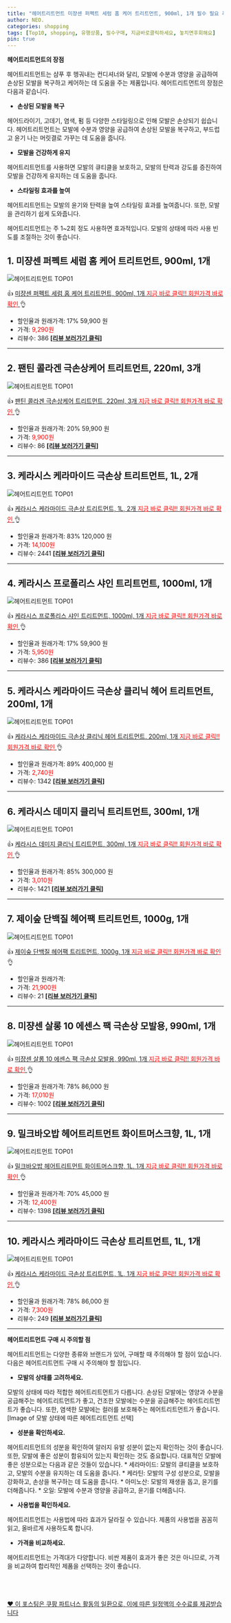 ```yaml
---
title: "헤어트리트먼트 미쟝센 퍼펙트 세럼 홈 케어 트리트먼트, 900ml, 1개 필수 필요 추천 제품 비교 최저 가격 비교 장점 구매 후기 구매평"
author: NEO.
categories: shopping
tags: [Top10, shopping, 유행상품, 필수구매, 지금바로클릭하세요, 놓치면후회해요]
pin: true
---
```

**헤어트리트먼트의 장점**

헤어트리트먼트는 샴푸 후 헹궈내는 컨디셔너와 달리, 모발에 수분과 영양을 공급하여 손상된 모발을 복구하고 케어하는 데 도움을 주는 제품입니다. 헤어트리트먼트의 장점은 다음과 같습니다.

* **손상된 모발을 복구**

헤어드라이기, 고데기, 염색, 펌 등 다양한 스타일링으로 인해 모발은 손상되기 쉽습니다. 헤어트리트먼트는 모발에 수분과 영양을 공급하여 손상된 모발을 복구하고, 부드럽고 윤기 나는 머릿결로 가꾸는 데 도움을 줍니다.

* **모발을 건강하게 유지**

헤어트리트먼트를 사용하면 모발의 큐티클을 보호하고, 모발의 탄력과 강도를 증진하여 모발을 건강하게 유지하는 데 도움을 줍니다.

* **스타일링 효과를 높여**

헤어트리트먼트는 모발의 윤기와 탄력을 높여 스타일링 효과를 높여줍니다. 또한, 모발을 관리하기 쉽게 도와줍니다.

헤어트리트먼트는 주 1~2회 정도 사용하면 효과적입니다. 모발의 상태에 따라 사용 빈도를 조절하는 것이 좋습니다.

   

## 1. 미쟝센 퍼펙트 세럼 홈 케어 트리트먼트, 900ml, 1개

![헤어트리트먼트 TOP01](https://thumbnail7.coupangcdn.com/thumbnails/remote/490x490ex/image/retail/images/3797199363684046-8ace486a-a8fc-4de3-aa15-1bbbe03adcee.jpg)


👍 [미쟝센 퍼펙트 세럼 홈 케어 트리트먼트, 900ml, 1개 <font color=red> 지금 바로 클릭!! 회원가격 바로 확인 </font> ](https://link.coupang.com/re/AFFSDP?lptag=AF3617701&subid=GithubCoopas&pageKey=6710779457&traceid=V0-153&itemId=15003646878&vendorItemId=82226486493) 👌 


- 할인율과 원래가격: 17%  59,900   원
- 가격: <span style='color:red'>9,290원</span>
- 리뷰수: 386  [**[리뷰 보러가기 클릭]**](https://link.coupang.com/re/AFFSDP?lptag=AF3617701&subid=GithubCoopas&pageKey=6710779457&traceid=V0-153&itemId=15003646878&vendorItemId=82226486493)

---


   

## 2. 팬틴 콜라겐 극손상케어 트리트먼트, 220ml, 3개

![헤어트리트먼트 TOP01](https://thumbnail8.coupangcdn.com/thumbnails/remote/490x490ex/image/retail/images/8486483715387610-864001af-d9fc-4b34-97c9-7c9cc0d8ec0b.crdownload)


👍 [팬틴 콜라겐 극손상케어 트리트먼트, 220ml, 3개 <font color=red> 지금 바로 클릭!! 회원가격 바로 확인 </font> ](https://link.coupang.com/re/AFFSDP?lptag=AF3617701&subid=GithubCoopas&pageKey=6893767502&traceid=V0-153&itemId=17074521538&vendorItemId=84723560538) 👌 


- 할인율과 원래가격: 20%  59,900   원
- 가격: <span style='color:red'>9,900원</span>
- 리뷰수: 86  [**[리뷰 보러가기 클릭]**](https://link.coupang.com/re/AFFSDP?lptag=AF3617701&subid=GithubCoopas&pageKey=6893767502&traceid=V0-153&itemId=17074521538&vendorItemId=84723560538)

---


   

## 3. 케라시스 케라마이드 극손상 트리트먼트, 1L, 2개

![헤어트리트먼트 TOP01](https://thumbnail7.coupangcdn.com/thumbnails/remote/490x490ex/image/retail/images/7973599677529857-eb2be54f-1075-471b-b719-5ffe0b842f3e.png)


👍 [케라시스 케라마이드 극손상 트리트먼트, 1L, 2개 <font color=red> 지금 바로 클릭!! 회원가격 바로 확인 </font> ](https://link.coupang.com/re/AFFSDP?lptag=AF3617701&subid=GithubCoopas&pageKey=6789548230&traceid=V0-153&itemId=14297583791&vendorItemId=84656601921) 👌 


- 할인율과 원래가격: 83%  120,000   원
- 가격: <span style='color:red'>14,100원</span>
- 리뷰수: 2441  [**[리뷰 보러가기 클릭]**](https://link.coupang.com/re/AFFSDP?lptag=AF3617701&subid=GithubCoopas&pageKey=6789548230&traceid=V0-153&itemId=14297583791&vendorItemId=84656601921)

---


   

## 4. 케라시스 프로폴리스 샤인 트리트먼트, 1000ml, 1개

![헤어트리트먼트 TOP01](https://thumbnail9.coupangcdn.com/thumbnails/remote/490x490ex/image/retail/images/8836215394995096-18aeca7e-30ca-40b8-97d9-0e1c1db5f9a6.jpg)


👍 [케라시스 프로폴리스 샤인 트리트먼트, 1000ml, 1개 <font color=red> 지금 바로 클릭!! 회원가격 바로 확인 </font> ](https://link.coupang.com/re/AFFSDP?lptag=AF3617701&subid=GithubCoopas&pageKey=553986&traceid=V0-153&itemId=1941169&vendorItemId=3001694986) 👌 


- 할인율과 원래가격: 17%  59,900   원
- 가격: <span style='color:red'>5,950원</span>
- 리뷰수: 386  [**[리뷰 보러가기 클릭]**](https://link.coupang.com/re/AFFSDP?lptag=AF3617701&subid=GithubCoopas&pageKey=553986&traceid=V0-153&itemId=1941169&vendorItemId=3001694986)

---


   

## 5. 케라시스 케라마이드 극손상 클리닉 헤어 트리트먼트, 200ml, 1개

![헤어트리트먼트 TOP01](https://thumbnail8.coupangcdn.com/thumbnails/remote/490x490ex/image/retail/images/1842219665419751-9c460a31-62ea-400a-b185-14553e36f177.jpg)


👍 [케라시스 케라마이드 극손상 클리닉 헤어 트리트먼트, 200ml, 1개 <font color=red> 지금 바로 클릭!! 회원가격 바로 확인 </font> ](https://link.coupang.com/re/AFFSDP?lptag=AF3617701&subid=GithubCoopas&pageKey=1376575978&traceid=V0-153&itemId=2409959566&vendorItemId=70404492810) 👌 


- 할인율과 원래가격: 89%  400,000   원
- 가격: <span style='color:red'>2,740원</span>
- 리뷰수: 1342  [**[리뷰 보러가기 클릭]**](https://link.coupang.com/re/AFFSDP?lptag=AF3617701&subid=GithubCoopas&pageKey=1376575978&traceid=V0-153&itemId=2409959566&vendorItemId=70404492810)

---


   

## 6. 케라시스 데미지 클리닉 트리트먼트, 300ml, 1개

![헤어트리트먼트 TOP01](https://thumbnail7.coupangcdn.com/thumbnails/remote/490x490ex/image/retail/images/2022/12/13/9/6/6b4f584b-5862-40ae-80ba-fc79d4bd652f.jpg)


👍 [케라시스 데미지 클리닉 트리트먼트, 300ml, 1개 <font color=red> 지금 바로 클릭!! 회원가격 바로 확인 </font> ](https://link.coupang.com/re/AFFSDP?lptag=AF3617701&subid=GithubCoopas&pageKey=6990359987&traceid=V0-153&itemId=17107258322&vendorItemId=84281020079) 👌 


- 할인율과 원래가격: 85%  300,000   원
- 가격: <span style='color:red'>3,010원</span>
- 리뷰수: 1421  [**[리뷰 보러가기 클릭]**](https://link.coupang.com/re/AFFSDP?lptag=AF3617701&subid=GithubCoopas&pageKey=6990359987&traceid=V0-153&itemId=17107258322&vendorItemId=84281020079)

---


   

## 7. 제이숲 단백질 헤어팩 트리트먼트, 1000g, 1개

![헤어트리트먼트 TOP01](https://thumbnail9.coupangcdn.com/thumbnails/remote/490x490ex/image/retail/images/2366205896017057-bd48e33b-3505-440a-9695-24d57676cc84.jpg)


👍 [제이숲 단백질 헤어팩 트리트먼트, 1000g, 1개 <font color=red> 지금 바로 클릭!! 회원가격 바로 확인 </font> ](https://link.coupang.com/re/AFFSDP?lptag=AF3617701&subid=GithubCoopas&pageKey=6320746340&traceid=V0-153&itemId=13171845950&vendorItemId=72423701913) 👌 


- 할인율과 원래가격: 
- 가격: <span style='color:red'>21,900원</span>
- 리뷰수: 21  [**[리뷰 보러가기 클릭]**](https://link.coupang.com/re/AFFSDP?lptag=AF3617701&subid=GithubCoopas&pageKey=6320746340&traceid=V0-153&itemId=13171845950&vendorItemId=72423701913)

---


   

## 8. 미쟝센 살롱 10 에센스 팩 극손상 모발용, 990ml, 1개

![헤어트리트먼트 TOP01](https://thumbnail8.coupangcdn.com/thumbnails/remote/490x490ex/image/retail/images/1682187032966589-a9a89b08-cf04-4148-bab4-ab4d24468fef.jpg)


👍 [미쟝센 살롱 10 에센스 팩 극손상 모발용, 990ml, 1개 <font color=red> 지금 바로 클릭!! 회원가격 바로 확인 </font> ](https://link.coupang.com/re/AFFSDP?lptag=AF3617701&subid=GithubCoopas&pageKey=7143308454&traceid=V0-153&itemId=17943079234&vendorItemId=75310413203) 👌 


- 할인율과 원래가격: 78%  86,000   원
- 가격: <span style='color:red'>17,010원</span>
- 리뷰수: 1002  [**[리뷰 보러가기 클릭]**](https://link.coupang.com/re/AFFSDP?lptag=AF3617701&subid=GithubCoopas&pageKey=7143308454&traceid=V0-153&itemId=17943079234&vendorItemId=75310413203)

---


   

## 9. 밀크바오밥 헤어트리트먼트 화이트머스크향, 1L, 1개

![헤어트리트먼트 TOP01](https://thumbnail10.coupangcdn.com/thumbnails/remote/490x490ex/image/retail/images/7959720132658915-ef31a9ae-b45a-47e4-a9c3-cb0276ab6574.png)


👍 [밀크바오밥 헤어트리트먼트 화이트머스크향, 1L, 1개 <font color=red> 지금 바로 클릭!! 회원가격 바로 확인 </font> ](https://link.coupang.com/re/AFFSDP?lptag=AF3617701&subid=GithubCoopas&pageKey=654109&traceid=V0-153&itemId=2330134&vendorItemId=85737784312) 👌 


- 할인율과 원래가격: 70%  45,000   원
- 가격: <span style='color:red'>12,400원</span>
- 리뷰수: 1398  [**[리뷰 보러가기 클릭]**](https://link.coupang.com/re/AFFSDP?lptag=AF3617701&subid=GithubCoopas&pageKey=654109&traceid=V0-153&itemId=2330134&vendorItemId=85737784312)

---


   

## 10. 케라시스 케라마이드 극손상 트리트먼트, 1L, 1개

![헤어트리트먼트 TOP01](https://thumbnail9.coupangcdn.com/thumbnails/remote/490x490ex/image/retail/images/7896333510620890-25be4e03-9c96-4bf3-8662-33dff5ea4a78.png)


👍 [케라시스 케라마이드 극손상 트리트먼트, 1L, 1개 <font color=red> 지금 바로 클릭!! 회원가격 바로 확인 </font> ](https://link.coupang.com/re/AFFSDP?lptag=AF3617701&subid=GithubCoopas&pageKey=6789548230&traceid=V0-153&itemId=7680088915&vendorItemId=74970391620) 👌 


- 할인율과 원래가격: 78%  86,000   원
- 가격: <span style='color:red'>7,300원</span>
- 리뷰수: 249  [**[리뷰 보러가기 클릭]**](https://link.coupang.com/re/AFFSDP?lptag=AF3617701&subid=GithubCoopas&pageKey=6789548230&traceid=V0-153&itemId=7680088915&vendorItemId=74970391620)

---
**헤어트리트먼트 구매 시 주의할 점**

헤어트리트먼트는 다양한 종류와 브랜드가 있어, 구매할 때 주의해야 할 점이 있습니다. 다음은 헤어트리트먼트 구매 시 주의해야 할 점입니다.

* **모발의 상태를 고려하세요.**

모발의 상태에 따라 적합한 헤어트리트먼트가 다릅니다. 손상된 모발에는 영양과 수분을 공급해주는 헤어트리트먼트가 좋고, 건조한 모발에는 수분을 공급해주는 헤어트리트먼트가 좋습니다. 또한, 염색한 모발에는 컬러를 보호해주는 헤어트리트먼트가 좋습니다.
[Image of 모발 상태에 따른 헤어트리트먼트 선택]

* **성분을 확인하세요.**

헤어트리트먼트의 성분을 확인하여 알러지 유발 성분이 없는지 확인하는 것이 좋습니다. 또한, 모발에 좋은 성분이 함유되어 있는지 확인하는 것도 중요합니다. 대표적인 모발에 좋은 성분으로는 다음과 같은 것들이 있습니다.
    * 세라마이드: 모발의 큐티클을 보호하고, 모발의 수분을 유지하는 데 도움을 줍니다.
    * 케라틴: 모발의 구성 성분으로, 모발을 강화하고, 손상을 복구하는 데 도움을 줍니다.
    * 아미노산: 모발의 재생을 돕고, 윤기를 더해줍니다.
    * 오일: 모발에 수분과 영양을 공급하고, 윤기를 더해줍니다.

* **사용법을 확인하세요.**

헤어트리트먼트는 사용법에 따라 효과가 달라질 수 있습니다. 제품의 사용법을 꼼꼼히 읽고, 올바르게 사용하도록 합니다.

* **가격을 비교하세요.**

헤어트리트먼트는 가격대가 다양합니다. 비싼 제품이 효과가 좋은 것은 아니므로, 가격을 비교하여 합리적인 제품을 선택하는 것이 좋습니다.<br><br><br><br><br> [ ❤  이 포스팅은 쿠팡 파트너스 활동의 일환으로, 이에 따른 일정액의 수수료를 제공받습니다](https://link.coupang.com/a/bcEFyh)